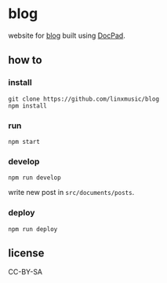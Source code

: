 # blog

website for [blog](http://linxmusic.github.io/blog) built using [DocPad](http://docpad.org).

## how to

### install

```
git clone https://github.com/linxmusic/blog
npm install
```

### run

`npm start`

### develop

`npm run develop`

write new post in `src/documents/posts`.

### deploy

`npm run deploy`

## license

CC-BY-SA
